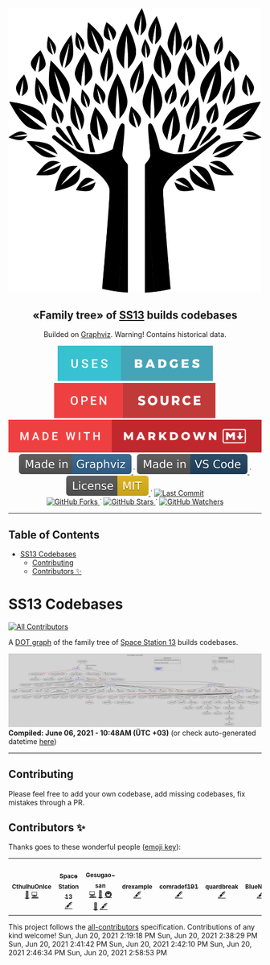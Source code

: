 

<p align="center">
  <img src="static/Family-tree.png" />
  <h2 align="center"> «Family tree» of <a href="http://www.byond.com/games/Exadv1/SpaceStation13">SS13</a> builds codebases
  </h2>

  <p align="center">Builded on <a href="https://graphviz.org/">Graphviz</a>. Warning! Contains historical data.
  </p>
</p>

<p align="center">
  <a href="">
    <img alt="Uses badges" src="static/uses-badges.svg"/>
  </a>
  <a href="">
    <img alt="Open Source" src="static/open-source.svg"/>
  </a>
  <a href="https://forthebadge.com">
    <img alt="Made with MD" src="static/made-with-markdown.svg"/>
  </a>

  <br>

  <a href="https://code.visualstudio.com/">
    <img alt="Made in Graphviz" src="static/Made_in-Graphviz-30638e.svg"/>
  </a>˙
  <a href="https://code.visualstudio.com/">
    <img alt="Made in VS Code" src="static/Made_in-VS_Code-1f425f.svg"/>
  </a>˙
  <a href="https://opensource.org/licenses/MIT">
    <img alt="MIT license" src="static/License-MIT-yellow.svg"/>
  </a>˙
  <a href="https://github.com/CthulhuOnIce/SS13-Codebases/issues?q=is%3Apr+is%3Aclosed">
    <img alt="Last Commit" src="https://img.shields.io/github/last-commit/CthulhuOnIce/SS13-Codebases"/>
  </a>

  <br>

  <a href="https://GitHub.com/CthulhuOnIce/SS13-Codebases/network/">
    <img alt="GitHub Forks" src="https://img.shields.io/github/forks/CthulhuOnIce/SS13-Codebases.svg?style=social&label=Fork&maxAge=2592000"/>
  </a>˙
  <a href="https://GitHub.com/CthulhuOnIce/SS13-Codebases/stargazers/">
    <img alt="GitHub Stars" src="https://img.shields.io/github/stars/CthulhuOnIce/SS13-Codebases.svg?style=social&label=Star&maxAge=2592000"/>
  </a>˙
  <a href="https://GitHub.com/CthulhuOnIce/SS13-Codebases/stargazers/">
    <img alt="GitHub Watchers" src="https://img.shields.io/github/watchers/CthulhuOnIce/SS13-Codebases?style=social&label=Watchers&maxAge=2592000">
  </a>
</p>

---

## Table of Contents

- [SS13 Codebases](#ss13-codebases)
	- [Contributing](#contributing)
	- [Contributors ✨](#contributors-)

# SS13 Codebases

<!-- ALL-CONTRIBUTORS-BADGE:START - Do not remove or modify this section -->
[![All Contributors](https://img.shields.io/badge/all_contributors-7-orange.svg?style=flat-square)](#contributors-)
<!-- ALL-CONTRIBUTORS-BADGE:END -->
A [DOT graph](https://graphviz.org/) of the family tree of [Space Station 13](http://www.byond.com/games/Exadv1/SpaceStation13) builds codebases.

![Graphviz graph](./out/tree.svg?sanitize=true)
**Compiled: June 06, 2021 - 10:48AM (ÜTC +03)**
(or check auto-generated datetime [here](./out/compile_datetime.txt))

---

## Contributing

Please feel free to add your own codebase, add missing codebases, fix mistakes through a PR.

## Contributors ✨

Thanks goes to these wonderful people ([emoji key](https://allcontributors.org/docs/en/emoji-key)):

<!-- ALL-CONTRIBUTORS-LIST:START - Do not remove or modify this section -->
<!-- prettier-ignore-start -->
<!-- markdownlint-disable -->
<table>
  <tr>
    <td align="center"><a href="https://github.com/CthulhuOnIce"><img src="https://avatars.githubusercontent.com/u/41597119?v=4?s=100" width="100px;" alt=""/><br /><sub><b>CthulhuOnIce</b></sub></a><br /><a href="#ideas-CthulhuOnIce" title="Ideas, Planning, & Feedback">🤔</a> <a href="https://github.com/Gesugao-san/SS13-Codebases/commits?author=CthulhuOnIce" title="Code">💻</a></td>
    <td align="center"><a href="https://spacestation13.com"><img src="https://avatars.githubusercontent.com/u/72716220?v=4?s=100" width="100px;" alt=""/><br /><sub><b>Space Station 13</b></sub></a><br /><a href="#content-spacestation13" title="Content">🖋</a></td>
    <td align="center"><a href="https://github.com/Gesugao-san"><img src="https://avatars.githubusercontent.com/u/28023014?v=4?s=100" width="100px;" alt=""/><br /><sub><b>Gesugao-san</b></sub></a><br /><a href="https://github.com/Gesugao-san/SS13-Codebases/commits?author=Gesugao-san" title="Code">💻</a> <a href="#ideas-Gesugao-san" title="Ideas, Planning, & Feedback">🤔</a> <a href="#infra-Gesugao-san" title="Infrastructure (Hosting, Build-Tools, etc)">🚇</a> <a href="#tool-Gesugao-san" title="Tools">🔧</a> <a href="#content-spacestation13" title="Content">🖋</a></td>
    <td align="center"><a href="https://github.com/drexample"><img src="https://avatars.githubusercontent.com/u/19371983?v=4?s=100" width="100px;" alt=""/><br /><sub><b>drexample</b></sub></a><br /><a href="#content-drexample" title="Content">🖋</a></td>
    <td align="center"><a href="https://github.com/comradef191"><img src="https://avatars.githubusercontent.com/u/62987296?v=4?s=100" width="100px;" alt=""/><br /><sub><b>comradef191</b></sub></a><br /><a href="#content-comradef191" title="Content">🖋</a></td>
    <td align="center"><a href="https://quardbreak.carrd.co/"><img src="https://avatars.githubusercontent.com/u/44920739?v=4?s=100" width="100px;" alt=""/><br /><sub><b>quardbreak</b></sub></a><br /><a href="#content-quardbreak" title="Content">🖋</a></td>
    <td align="center"><a href="https://github.com/BlueNexus"><img src="https://avatars.githubusercontent.com/u/12956760?v=4?s=100" width="100px;" alt=""/><br /><sub><b>BlueNexus</b></sub></a><br /><a href="#content-BlueNexus" title="Content">🖋</a></td>
  </tr>
</table>

<!-- markdownlint-restore -->
<!-- prettier-ignore-end -->

<!-- ALL-CONTRIBUTORS-LIST:END -->

This project follows the [all-contributors](https://github.com/all-contributors/all-contributors) specification. Contributions of any kind welcome!
Sun, Jun 20, 2021  2:19:18 PM
Sun, Jun 20, 2021  2:38:29 PM
Sun, Jun 20, 2021  2:41:42 PM
Sun, Jun 20, 2021  2:42:10 PM
Sun, Jun 20, 2021  2:46:34 PM
Sun, Jun 20, 2021  2:58:53 PM
